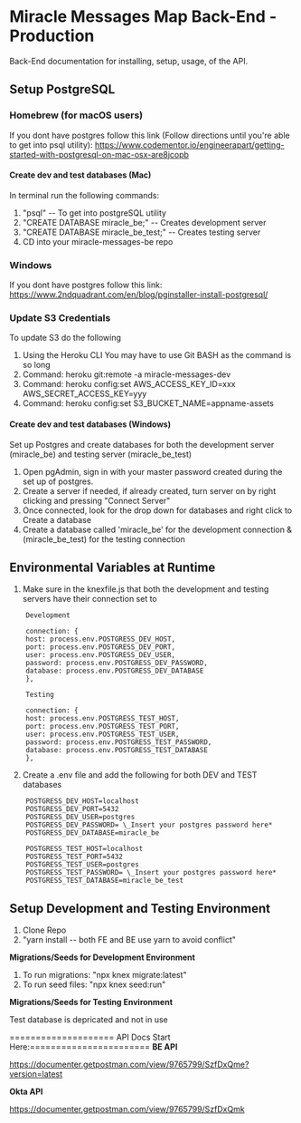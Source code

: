# Miracle Messages Map Back-End - Production

Back-End documentation for installing, setup, usage, of the API.

## Setup PostgreSQL

### Homebrew (for macOS users)

If you dont have postgres follow this link (Follow directions until you're able to get into psql utility): https://www.codementor.io/engineerapart/getting-started-with-postgresql-on-mac-osx-are8jcopb

#### Create dev and test databases (Mac)

In terminal run the following commands:

1. "psql" -- To get into postgreSQL utility
2. "CREATE DATABASE miracle_be;" -- Creates development server
3. "CREATE DATABASE miracle_be_test;" -- Creates testing server
4. CD into your miracle-messages-be repo

### Windows

If you dont have postgres follow this link: https://www.2ndquadrant.com/en/blog/pginstaller-install-postgresql/

### Update S3 Credentials

To update S3 do the following

1. Using the Heroku CLI
   You may have to use Git BASH as the command is so long
2. Command: heroku git:remote -a miracle-messages-dev
3. Command: heroku config:set AWS_ACCESS_KEY_ID=xxx AWS_SECRET_ACCESS_KEY=yyy
4. Command: heroku config:set S3_BUCKET_NAME=appname-assets

#### Create dev and test databases (Windows)

Set up Postgres and create databases for both the development server (miracle_be) and testing server (miracle_be_test)

1. Open pgAdmin, sign in with your master password created during the set up of postgres.
2. Create a server if needed, if already created, turn server on by right clicking and pressing "Connect Server"
3. Once connected, look for the drop down for databases and right click to Create a database
4. Create a database called 'miracle_be' for the development connection & (miracle_be_test) for the testing connection

## Environmental Variables at Runtime

1. Make sure in the knexfile.js that both the development and testing servers have their connection set to

```
    Development

    connection: {
    host: process.env.POSTGRESS_DEV_HOST,
    port: process.env.POSTGRESS_DEV_PORT,
    user: process.env.POSTGRESS_DEV_USER,
    password: process.env.POSTGRESS_DEV_PASSWORD,
    database: process.env.POSTGRESS_DEV_DATABASE
    },
```

```
    Testing

    connection: {
    host: process.env.POSTGRESS_TEST_HOST,
    port: process.env.POSTGRESS_TEST_PORT,
    user: process.env.POSTGRESS_TEST_USER,
    password: process.env.POSTGRESS_TEST_PASSWORD,
    database: process.env.POSTGRESS_TEST_DATABASE
    },
```

2.  Create a .env file and add the following for both DEV and TEST databases

```
    POSTGRESS_DEV_HOST=localhost
    POSTGRESS_DEV_PORT=5432
    POSTGRESS_DEV_USER=postgres
    POSTGRESS_DEV_PASSWORD= \_Insert your postgres password here*
    POSTGRESS_DEV_DATABASE=miracle_be
```

```
    POSTGRESS_TEST_HOST=localhost
    POSTGRESS_TEST_PORT=5432
    POSTGRESS_TEST_USER=postgres
    POSTGRESS_TEST_PASSWORD= \_Insert your postgres password here*
    POSTGRESS_TEST_DATABASE=miracle_be_test
```

## Setup Development and Testing Environment

1. Clone Repo
2. "yarn install -- both FE and BE use yarn to avoid conflict"

**Migrations/Seeds for Development Environment**

1. To run migrations: "npx knex migrate:latest"
2. To run seed files: "npx knex seed:run"

**Migrations/Seeds for Testing Environment**

Test database is depricated and not in use

==================== API Docs Start Here:=======================
**BE API**

https://documenter.getpostman.com/view/9765799/SzfDxQme?version=latest

**Okta API**

https://documenter.getpostman.com/view/9765799/SzfDxQmk
